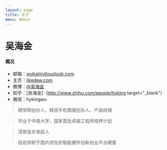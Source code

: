 ```yaml
---
layout: page
title: 关于
menu: About
---
```


吴海金
===

#### 概况

- 邮箱：wuhaijin@outlook.com
- 主页：[likedew.com][1]
- 微博：[@吴海金][2]
- 知乎：[吴海金]（http://www.zhihu.com/people/hyking target="_blank"）
- 微信：hykingwu


> 晒学网创办人，韩信手机商城创办人，产品经理

> 毕业于中南大学，国家首批卓越工程师培养计划

> 深夜徒步发起人

> 目前供职于国内领先的智能硬件创新创业平台硬蛋


[1]:	http://likedew.com
[2]:	http://weibo.com/dream100fly
[4]:	https://raw.githubusercontent.com/hyking/hyking.github.io/master/assets/images/zhihu_F_icon.png
[5]:	http://www.zhihu.com/people/hyking

